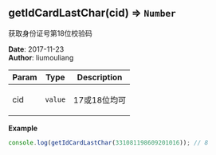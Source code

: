 ## getIdCardLastChar(cid) ⇒ <code>Number</code>
<p>获取身份证号第18位校验码</p>

**Date**: 2017-11-23  
**Author**: liumouliang  

| Param | Type | Description |
| --- | --- | --- |
| cid | <code>value</code> | <p>17或18位均可</p> |

**Example**  
```javascript
console.log(getIdCardLastChar(331081198609201016));	// 8
```
